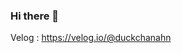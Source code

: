 

### Hi there 👋
Velog : https://velog.io/@duckchanahn

<!--
**duckchanahn/duckchanahn** is a ✨ _special_ ✨ repository because its `README.md` (this file) appears on your GitHub profile.
